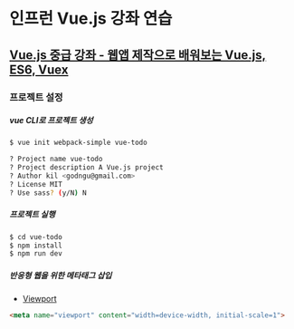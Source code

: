 # 인프런 Vue.js 강좌 연습
## [Vue.js 중급 강좌 - 웹앱 제작으로 배워보는 Vue.js, ES6, Vuex](https://inf.run/PvK9)

### 프로젝트 설정
##### vue CLI로 프로젝트 생성
```bash
$ vue init webpack-simple vue-todo

? Project name vue-todo
? Project description A Vue.js project
? Author kil <godngu@gmail.com>
? License MIT
? Use sass? (y/N) N
```

##### 프로젝트 실행
```bash
$ cd vue-todo
$ npm install
$ npm run dev
```

##### 반응형 웹을 위한 메타태그 삽입
- [Viewport](https://developer.mozilla.org/en-US/docs/Web/HTML/Viewport_meta_tag)
```html
<meta name="viewport" content="width=device-width, initial-scale=1">
```